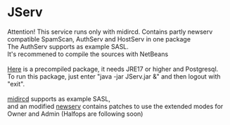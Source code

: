 # JServ
 Attention! This service runs only with midircd.
 Contains partly newserv compatible SpamScan, AuthServ and HostServ in one package<br>
 The AuthServ supports as example SASL.<br>
 It's recommened to compile the sources with NetBeans<br>
 <br>
 [Here](https://github.com/user-attachments/files/19493845/JServ.zip) is a precompiled package, it needs JRE17 or higher and Postgresql.
 <br>
 To run this package, just enter "java -jar JServ.jar &" and then logout with "exit".<br>
 <br>
 [midircd](https://github.com/WarPigs1602/midircd) supports as example SASL,<br>
 and an modified [newserv](https://github.com/WarPigs1602/newserv-midircd) contains patches to use the extended modes for Owner and Admin (Halfops are following soon)<br>
